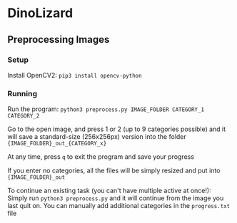 # DinoLizard

## Preprocessing Images
### Setup
Install OpenCV2: `pip3 install opencv-python`

### Running
Run the program: `python3 preprocess.py IMAGE_FOLDER CATEGORY_1 CATEGORY_2`

Go to the open image, and press 1 or 2 (up to 9 categories possible) and it will save a standard-size (256x256px) version into the folder `{IMAGE_FOLDER}_out_{CATEGORY_x}`

At any time, press `q` to exit the program and save your progress

If you enter no categories, all the files will be simply resized and put into `{IMAGE_FOLDER}_out`


To continue an existing task (you can't have multiple active at once!):
Simply run `python3 preprocess.py` and it will continue from the image you last quit on.
You can manually add additional categories in the `progress.txt` file

